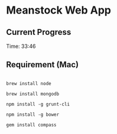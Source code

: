 # Meanstock Web App

## Current Progress
Time: 33:46

## Requirement (Mac)
```

brew install node

brew install mongodb

npm install -g grunt-cli

npm install -g bower

gem install compass

```
